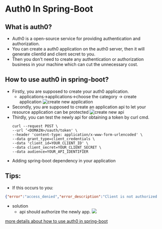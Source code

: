 # Auth0 In Spring-Boot

## What is auth0?

* Auth0 is a open-source service for providing authentication and authorization.
* You can create a auth0 application on the auth0 server, then it will generate clientId and client secret to you.
* Then you don't need to create any authentication or authorization business in your machine
which can cut the unnecessary cost.

## How to use auth0 in spring-boot?
* Firstly, you are supposed to create your auth0 application. 
  * applications->applications->choose the category -> create application
  ![create new application](https://user-images.githubusercontent.com/6279298/164350380-e1c2fbb2-7e41-42c3-8ea4-0158c1b97f4b.png)
* Secondly, you are supposed to create an application api to let your resource application can be protected
  ![create new  api](https://user-images.githubusercontent.com/6279298/164351057-82118c2e-4e93-4287-8575-bd05b28e5d8d.png)
* Thirdly, you can test the newly api for obtaining a token by curl cmd.
  ```
  curl --request POST \
  --url ‘<DOMAIN>/oauth/token' \
  --header 'content-type: application/x-www-form-urlencoded' \
  --data grant_type=client_credentials \
  --data 'client_id=YOUR_CLIENT_ID' \
  --data client_secret=YOUR_CLIENT_SECRET \
  --data audience=YOUR_API_IDENTIFIER
  ```
* Adding spring-boot dependency in your application  

## Tips:
* If this occurs to you:
```json
{"error":"access_denied","error_description":"Client is not authorized to access \"https://quickstarts/api\". You need to create a \"client-grant\" associated to this API. See: https://auth0.com/docs/api/v2#!/Client_Grants/post_client_grants"}%
```
* solution
  * api should authorize the newly app.
  ![](https://user-images.githubusercontent.com/6279298/164351811-db721670-2d43-4051-9b5f-429a3fc1be51.png)
  

[more details about how to use auth0 in spring-boot](https://github.com/auth0-samples/auth0-spring-security5-api-sample/tree/master/01-Authorization-MVC/src)